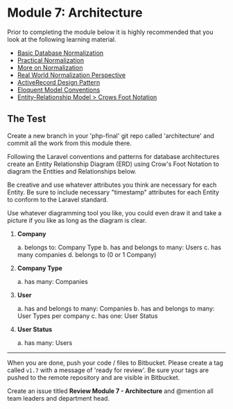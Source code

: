 # Module 7: Architecture

Prior to completing the module below it is highly recommended that you look at the following learning material.  

* [Basic Database Normalization](http://databases.about.com/od/specificproducts/a/normalization.htm)
* [Practical Normalization](http://support.microsoft.com/kb/283878)
* [More on Normalization](http://en.wikipedia.org/wiki/Database_normalization)
* [Real World Normalization Perspective](http://www.codinghorror.com/blog/2008/07/maybe-normalizing-isnt-normal.html)
* [ActiveRecord Design Pattern](https://en.wikipedia.org/wiki/Active_record_pattern)
* [Eloquent Model Conventions](http://laravel.com/docs/master/eloquent#defining-models)
* [Entity-Relationship Model > Crows Foot Notation](https://en.wikipedia.org/wiki/Entity–relationship_model#Crow.27s_Foot_Notation)


## The Test


Create a new branch in your 'php-final' git repo called 'architecture' and commit all the work from this module there. 

Following the Laravel conventions and patterns for database architectures create an Entity Relationship Diagram (ERD) using Crow's Foot Notation to diagram the Entities and Relationships below.  

Be creative and use whatever attributes you think are necessary for each Entity.  Be sure to include necessary "timestamp" attributes for each Entity to conform to the Laravel standard.  

Use whatever diagramming tool you like, you could even draw it and take a picture if you like as long as the diagram is clear.

	
1.  **Company**

	a. belongs to: Company Type
	b. has and belongs to many: Users
	c. has many companies
	d. belongs to (0 or 1 Company)
	
2.  **Company Type**

	a. has many: Companies
	
3.  **User**

	a. has and belongs to many: Companies
	b. has and belongs to many: User Types per company
	c. has one: User Status
	
4.  **User Status**

	a. has many: Users

	 



----------

When you are done, push your code / files to Bitbucket.  Please create a tag called `v1.7` with a message of 'ready for review'.  Be sure your tags are pushed to the remote repository and are visible in Bitbucket.

Create an issue titled **Review Module 7 - Architecture** and @mention all team leaders and department head.
